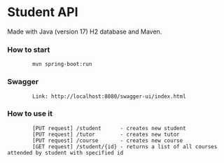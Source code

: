# Student API
Made with Java (version 17) H2 database and Maven.

### How to start

            mvn spring-boot:run


### Swagger

            Link: http://localhost:8080/swagger-ui/index.html


### How to use it

            [PUT request] /student      - creates new student
            [PUT request] /tutor        - creates new tutor
            [PUT request] /course       - creates new course
            [GET request] /student/{id} - returns a list of all courses attended by student with specified id
